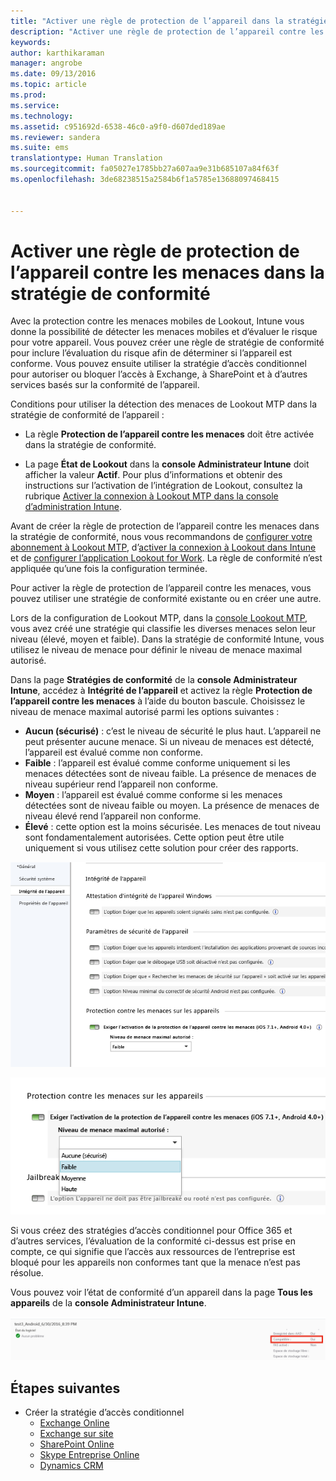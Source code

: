 ```yaml
---
title: "Activer une règle de protection de l’appareil dans la stratégie de conformité | Microsoft Intune"
description: "Activer une règle de protection de l’appareil contre les menaces mobiles dans la stratégie de conformité."
keywords: 
author: karthikaraman
manager: angrobe
ms.date: 09/13/2016
ms.topic: article
ms.prod: 
ms.service: 
ms.technology: 
ms.assetid: c951692d-6538-46c0-a9f0-d607ded189ae
ms.reviewer: sandera
ms.suite: ems
translationtype: Human Translation
ms.sourcegitcommit: fa05027e1785bb27a607aa9e31b685107a84f63f
ms.openlocfilehash: 3de68238515a2584b6f1a5785e13688097468415


---
```


# Activer une règle de protection de l’appareil contre les menaces dans la stratégie de conformité
Avec la protection contre les menaces mobiles de Lookout, Intune vous donne la possibilité de détecter les menaces mobiles et d’évaluer le risque pour votre appareil. Vous pouvez créer une règle de stratégie de conformité pour inclure l’évaluation du risque afin de déterminer si l’appareil est conforme. Vous pouvez ensuite utiliser la stratégie d’accès conditionnel pour autoriser ou bloquer l’accès à Exchange, à SharePoint et à d’autres services basés sur la conformité de l’appareil.

Conditions pour utiliser la détection des menaces de Lookout MTP dans la stratégie de conformité de l’appareil :

* La règle **Protection de l’appareil contre les menaces** doit être activée dans la stratégie de conformité.

* La page **État de Lookout** dans la **console Administrateur Intune** doit afficher la valeur **Actif**. Pour plus d’informations et obtenir des instructions sur l’activation de l’intégration de Lookout, consultez la rubrique [Activer la connexion à Lookout MTP dans la console d’administration Intune](enable-lookout-mtp-connection-in-intune.md).


Avant de créer la règle de protection de l’appareil contre les menaces dans la stratégie de conformité, nous vous recommandons de [configurer votre abonnement à Lookout MTP](set-up-your-subscription-with-lookout-mtp.md), d’[activer la connexion à Lookout dans Intune](enable-lookout-mtp-connection-in-intune.md) et de [configurer l’application Lookout for Work](configure-and-deploy-lookout-for-work-apps.md). La règle de conformité n’est appliquée qu’une fois la configuration terminée.

Pour activer la règle de protection de l’appareil contre les menaces, vous pouvez utiliser une stratégie de conformité existante ou en créer une autre.

Lors de la configuration de Lookout MTP, dans la [console Lookout MTP](https://aad.lookout.com), vous avez créé une stratégie qui classifie les diverses menaces selon leur niveau (élevé, moyen et faible). Dans la stratégie de conformité Intune, vous utilisez le niveau de menace pour définir le niveau de menace maximal autorisé.

Dans la page **Stratégies de conformité** de la **console Administrateur Intune**, accédez à **Intégrité de l’appareil** et activez la règle **Protection de l’appareil contre les menaces** à l’aide du bouton bascule. Choisissez le niveau de menace maximal autorisé parmi les options suivantes :
* **Aucun (sécurisé)** : c’est le niveau de sécurité le plus haut.  L’appareil ne peut présenter aucune menace.  Si un niveau de menaces est détecté, l’appareil est évalué comme non conforme.  
* **Faible** : l’appareil est évalué comme conforme uniquement si les menaces détectées sont de niveau faible. La présence de menaces de niveau supérieur rend l’appareil non conforme.
* **Moyen** : l’appareil est évalué comme conforme si les menaces détectées sont de niveau faible ou moyen. La présence de menaces de niveau élevé rend l’appareil non conforme.
* **Élevé** : cette option est la moins sécurisée. Les menaces de tout niveau sont fondamentalement autorisées. Cette option peut être utile uniquement si vous utilisez cette solution pour créer des rapports.

![capture d’écran montrant la configuration de la règle de protection de l’appareil contre les menaces ](../media/mtp/mtp-compliance-policy-rule.png)

![capture d’écran montrant l’option de niveau de menace pour configurer la règle de protection de l’appareil contre les menaces](../media/mtp/mtp-compliance-policy-setting.png)

Si vous créez des stratégies d’accès conditionnel pour Office 365 et d’autres services, l’évaluation de la conformité ci-dessus est prise en compte, ce qui signifie que l’accès aux ressources de l’entreprise est bloqué pour les appareils non conformes tant que la menace n’est pas résolue.

Vous pouvez voir l’état de conformité d’un appareil dans la page **Tous les appareils** de la **console Administrateur Intune**.

![capture d’écran de la page Appareils dans la console Administrateur Intune montrant l’état de conformité d’un appareil](../media/mtp/mtp-device-status-intune-console.png)

## Étapes suivantes
* Créer la stratégie d’accès conditionnel
  * [Exchange Online](restrict-access-to-exchange-online-with-microsoft-intune.md)
  * [Exchange sur site](restrict-access-to-exchange-onpremises-with-microsoft-intune.md)
  * [SharePoint Online](restrict-access-to-sharepoint-online-with-microsoft-intune.md)
  * [Skype Entreprise Online](restrict-access-to-skype-for-business-online-with-microsoft-intune,md)
  * [Dynamics CRM](restrict-access-to-dynamics-crm-online-with-microsoft-intune.md)



<!--HONumber=Sep16_HO3-->


